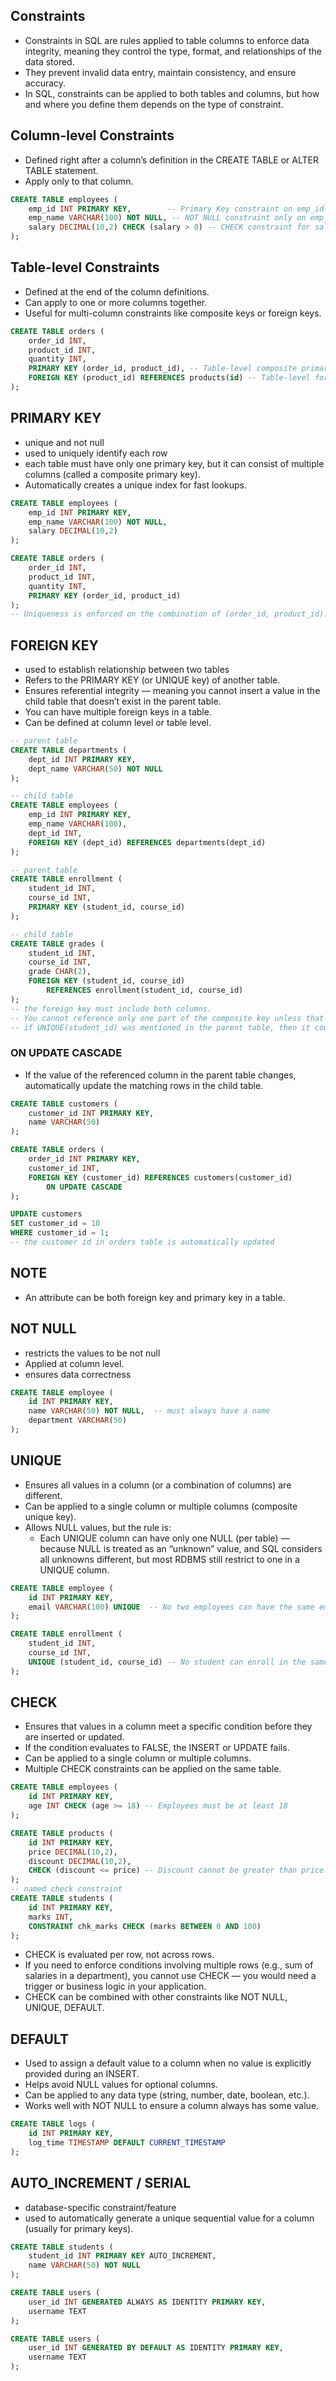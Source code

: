 ## Constraints
- Constraints in SQL are rules applied to table columns to enforce data integrity, meaning they control the type, format, and relationships of the data stored.
- They prevent invalid data entry, maintain consistency, and ensure accuracy.
- In SQL, constraints can be applied to both tables and columns, but how and where you define them depends on the type of constraint.
## Column-level Constraints
- Defined right after a column’s definition in the CREATE TABLE or ALTER TABLE statement.
- Apply only to that column.
``` sql
CREATE TABLE employees (
    emp_id INT PRIMARY KEY,        -- Primary Key constraint on emp_id column
    emp_name VARCHAR(100) NOT NULL, -- NOT NULL constraint only on emp_name column
    salary DECIMAL(10,2) CHECK (salary > 0) -- CHECK constraint for salary column
);
```
## Table-level Constraints
- Defined at the end of the column definitions.
- Can apply to one or more columns together.
- Useful for multi-column constraints like composite keys or foreign keys.
``` sql
CREATE TABLE orders (
    order_id INT,
    product_id INT,
    quantity INT,
    PRIMARY KEY (order_id, product_id), -- Table-level composite primary key
    FOREIGN KEY (product_id) REFERENCES products(id) -- Table-level foreign key
);
```
## PRIMARY KEY
- unique and not null
- used to uniquely identify each row
- each table must have only one primary key,  but it can consist of multiple columns (called a composite primary key).
- Automatically creates a unique index for fast lookups.
``` sql
CREATE TABLE employees (
    emp_id INT PRIMARY KEY,
    emp_name VARCHAR(100) NOT NULL,
    salary DECIMAL(10,2)
);

CREATE TABLE orders (
    order_id INT,
    product_id INT,
    quantity INT,
    PRIMARY KEY (order_id, product_id)
);
-- Uniqueness is enforced on the combination of (order_id, product_id).
```
## FOREIGN KEY
- used to establish relationship between two tables
- Refers to the PRIMARY KEY (or UNIQUE key) of another table.
- Ensures referential integrity — meaning you cannot insert a value in the child table that doesn’t exist in the parent table.
- You can have multiple foreign keys in a table.
- Can be defined at column level or table level.
``` sql
-- parent table
CREATE TABLE departments (
    dept_id INT PRIMARY KEY,
    dept_name VARCHAR(50) NOT NULL
);

-- child table
CREATE TABLE employees (
    emp_id INT PRIMARY KEY,
    emp_name VARCHAR(100),
    dept_id INT,
    FOREIGN KEY (dept_id) REFERENCES departments(dept_id)
);

-- parent table
CREATE TABLE enrollment (
    student_id INT,
    course_id INT,
    PRIMARY KEY (student_id, course_id)
);

-- child table
CREATE TABLE grades (
    student_id INT,
    course_id INT,
    grade CHAR(2),
    FOREIGN KEY (student_id, course_id)
        REFERENCES enrollment(student_id, course_id)
);
-- the foreign key must include both columns.
-- You cannot reference only one part of the composite key unless that part is also unique in the parent table.
-- if UNIQUE(student_id) was mentioned in the parent table, then it could be used for referencing.
```
### ON UPDATE CASCADE
- If the value of the referenced column in the parent table changes, automatically update the matching rows in the child table.
``` sql
CREATE TABLE customers (
    customer_id INT PRIMARY KEY,
    name VARCHAR(50)
);

CREATE TABLE orders (
    order_id INT PRIMARY KEY,
    customer_id INT,
    FOREIGN KEY (customer_id) REFERENCES customers(customer_id)
        ON UPDATE CASCADE
);

UPDATE customers
SET customer_id = 10
WHERE customer_id = 1;
-- the customer id in orders table is automatically updated
```
## NOTE
- An attribute can be both foreign key and primary key in a table.
## NOT NULL
- restricts the values to be not null
- Applied at column level.
- ensures data correctness
``` sql
CREATE TABLE employee (
    id INT PRIMARY KEY,
    name VARCHAR(50) NOT NULL,  -- must always have a name
    department VARCHAR(50)
);
```
## UNIQUE
- Ensures all values in a column (or a combination of columns) are different.
- Can be applied to a single column or multiple columns (composite unique key).
- Allows NULL values, but the rule is:
   - Each UNIQUE column can have only one NULL (per table) —
     because NULL is treated as an “unknown” value, and SQL considers all unknowns different,
     but most RDBMS still restrict to one in a UNIQUE column.
``` sql
CREATE TABLE employee (
    id INT PRIMARY KEY,
    email VARCHAR(100) UNIQUE  -- No two employees can have the same email
);

CREATE TABLE enrollment (
    student_id INT,
    course_id INT,
    UNIQUE (student_id, course_id) -- No student can enroll in the same course twice
);
```
## CHECK
- Ensures that values in a column meet a specific condition before they are inserted or updated.
- If the condition evaluates to FALSE, the INSERT or UPDATE fails.
- Can be applied to a single column or multiple columns.
- Multiple CHECK constraints can be applied on the same table.
``` sql
CREATE TABLE employees (
    id INT PRIMARY KEY,
    age INT CHECK (age >= 18) -- Employees must be at least 18
);

CREATE TABLE products (
    id INT PRIMARY KEY,
    price DECIMAL(10,2),
    discount DECIMAL(10,2),
    CHECK (discount <= price) -- Discount cannot be greater than price
);
-- named check constraint
CREATE TABLE students (
    id INT PRIMARY KEY,
    marks INT,
    CONSTRAINT chk_marks CHECK (marks BETWEEN 0 AND 100)
);

```
- CHECK is evaluated per row, not across rows.
- If you need to enforce conditions involving multiple rows (e.g., sum of salaries in a department), you cannot use CHECK — you would need a trigger or business logic in your application.
- CHECK can be combined with other constraints like NOT NULL, UNIQUE, DEFAULT.

## DEFAULT
- Used to assign a default value to a column when no value is explicitly provided during an INSERT.
- Helps avoid NULL values for optional columns.
- Can be applied to any data type (string, number, date, boolean, etc.).
- Works well with NOT NULL to ensure a column always has some value.
``` sql
CREATE TABLE logs (
    id INT PRIMARY KEY,
    log_time TIMESTAMP DEFAULT CURRENT_TIMESTAMP
);
```
## AUTO_INCREMENT / SERIAL
- database-specific constraint/feature
- used to automatically generate a unique sequential value for a column (usually for primary keys).
``` sql
CREATE TABLE students (
    student_id INT PRIMARY KEY AUTO_INCREMENT,
    name VARCHAR(50) NOT NULL
);

CREATE TABLE users (
    user_id INT GENERATED ALWAYS AS IDENTITY PRIMARY KEY,
    username TEXT
);

CREATE TABLE users (
    user_id INT GENERATED BY DEFAULT AS IDENTITY PRIMARY KEY,
    username TEXT
);
```














